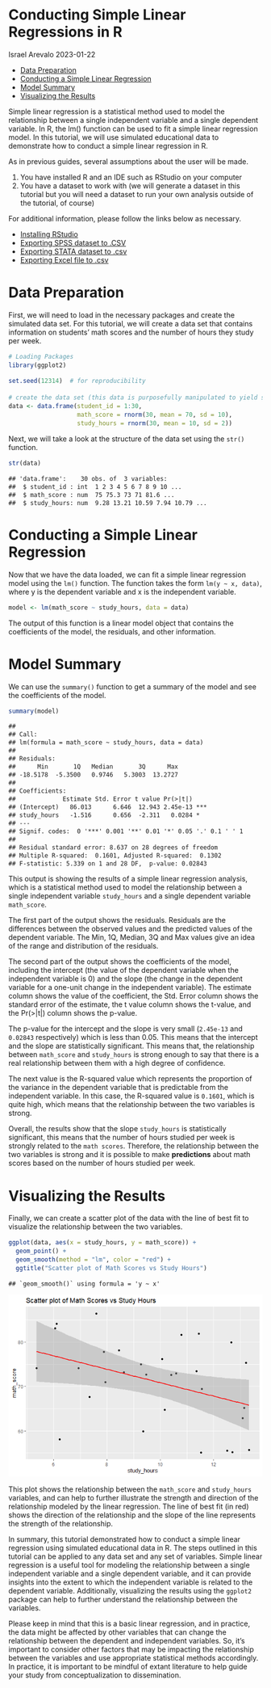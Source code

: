 Conducting Simple Linear Regressions in R
================
Israel Arevalo
2023-01-22

- <a href="#data-preparation" id="toc-data-preparation">Data
  Preparation</a>
- <a href="#conducting-a-simple-linear-regression"
  id="toc-conducting-a-simple-linear-regression">Conducting a Simple
  Linear Regression</a>
- <a href="#model-summary" id="toc-model-summary">Model Summary</a>
- <a href="#visualizing-the-results"
  id="toc-visualizing-the-results">Visualizing the Results</a>

Simple linear regression is a statistical method used to model the
relationship between a single independent variable and a single
dependent variable. In R, the lm() function can be used to fit a simple
linear regression model. In this tutorial, we will use simulated
educational data to demonstrate how to conduct a simple linear
regression in R.

As in previous guides, several assumptions about the user will be made.

1.  You have installed R and an IDE such as RStudio on your computer
2.  You have a dataset to work with (we will generate a dataset in this
    tutorial but you will need a dataset to run your own analysis
    outside of the tutorial, of course)

For additional information, please follow the links below as necessary.

- [Installing
  RStudio](https://rstudio-education.github.io/hopr/starting.html)
- [Exporting SPSS dataset to
  .CSV](https://www.ibm.com/docs/en/spss-statistics/beta?topic=files-exporting-datasets)
- [Exporting STATA dataset to
  .csv](https://stats.oarc.ucla.edu/stata/faq/how-do-i-export-stata-dta-files-to-comma-separated-files/)
- [Exporting Excel file to
  .csv](https://support.microsoft.com/en-us/office/import-or-export-text-txt-or-csv-files-5250ac4c-663c-47ce-937b-339e391393ba)

# Data Preparation

First, we will need to load in the necessary packages and create the
simulated data set. For this tutorial, we will create a data set that
contains information on students’ math scores and the number of hours
they study per week.

``` r
# Loading Packages
library(ggplot2)
```

``` r
set.seed(12314)  # for reproducibility

# create the data set (this data is purposefully manipulated to yield significant results for the purpose of the tutorial)
data <- data.frame(student_id = 1:30,
                   math_score = rnorm(30, mean = 70, sd = 10),
                   study_hours = rnorm(30, mean = 10, sd = 2))
```

Next, we will take a look at the structure of the data set using the
`str()` function.

``` r
str(data)
```

    ## 'data.frame':    30 obs. of  3 variables:
    ##  $ student_id : int  1 2 3 4 5 6 7 8 9 10 ...
    ##  $ math_score : num  75 75.3 73 71 81.6 ...
    ##  $ study_hours: num  9.28 13.21 10.59 7.94 10.79 ...

# Conducting a Simple Linear Regression

Now that we have the data loaded, we can fit a simple linear regression
model using the `lm()` function. The function takes the form
`lm(y ~ x, data)`, where y is the dependent variable and x is the
independent variable.

``` r
model <- lm(math_score ~ study_hours, data = data)
```

The output of this function is a linear model object that contains the
coefficients of the model, the residuals, and other information.

# Model Summary

We can use the `summary()` function to get a summary of the model and
see the coefficients of the model.

``` r
summary(model)
```

    ## 
    ## Call:
    ## lm(formula = math_score ~ study_hours, data = data)
    ## 
    ## Residuals:
    ##      Min       1Q   Median       3Q      Max 
    ## -18.5178  -5.3500   0.9746   5.3003  13.2727 
    ## 
    ## Coefficients:
    ##             Estimate Std. Error t value Pr(>|t|)    
    ## (Intercept)   86.013      6.646  12.943 2.45e-13 ***
    ## study_hours   -1.516      0.656  -2.311   0.0284 *  
    ## ---
    ## Signif. codes:  0 '***' 0.001 '**' 0.01 '*' 0.05 '.' 0.1 ' ' 1
    ## 
    ## Residual standard error: 8.637 on 28 degrees of freedom
    ## Multiple R-squared:  0.1601, Adjusted R-squared:  0.1302 
    ## F-statistic: 5.339 on 1 and 28 DF,  p-value: 0.02843

This output is showing the results of a simple linear regression
analysis, which is a statistical method used to model the relationship
between a single independent variable `study_hours` and a single
dependent variable `math_score`.

The first part of the output shows the residuals. Residuals are the
differences between the observed values and the predicted values of the
dependent variable. The Min, 1Q, Median, 3Q and Max values give an idea
of the range and distribution of the residuals.

The second part of the output shows the coefficients of the model,
including the intercept (the value of the dependent variable when the
independent variable is 0) and the slope (the change in the dependent
variable for a one-unit change in the independent variable). The
estimate column shows the value of the coefficient, the Std. Error
column shows the standard error of the estimate, the t value column
shows the t-value, and the Pr(\>\|t\|) column shows the p-value.

The p-value for the intercept and the slope is very small (`2.45e-13`
and `0.02843` respectively) which is less than 0.05. This means that the
intercept and the slope are statistically significant. This means that,
the relationship between `math_score` and `study_hours` is strong enough
to say that there is a real relationship between them with a high degree
of confidence.

The next value is the R-squared value which represents the proportion of
the variance in the dependent variable that is predictable from the
independent variable. In this case, the R-squared value is `0.1601`,
which is quite high, which means that the relationship between the two
variables is strong.

Overall, the results show that the slope `study_hours` is statistically
significant, this means that the number of hours studied per week is
strongly related to the `math scores`. Therefore, the relationship
between the two variables is strong and it is possible to make
**predictions** about math scores based on the number of hours studied
per week.

# Visualizing the Results

Finally, we can create a scatter plot of the data with the line of best
fit to visualize the relationship between the two variables.

``` r
ggplot(data, aes(x = study_hours, y = math_score)) +
  geom_point() +
  geom_smooth(method = "lm", color = "red") +
  ggtitle("Scatter plot of Math Scores vs Study Hours")
```

    ## `geom_smooth()` using formula = 'y ~ x'

![](simpleregression_files/figure-gfm/unnamed-chunk-6-1.png)<!-- -->

This plot shows the relationship between the `math_score` and
`study_hours` variables, and can help to further illustrate the strength
and direction of the relationship modeled by the linear regression. The
line of best fit (in red) shows the direction of the relationship and
the slope of the line represents the strength of the relationship.

In summary, this tutorial demonstrated how to conduct a simple linear
regression using simulated educational data in R. The steps outlined in
this tutorial can be applied to any data set and any set of variables.
Simple linear regression is a useful tool for modeling the relationship
between a single independent variable and a single dependent variable,
and it can provide insights into the extent to which the independent
variable is related to the dependent variable. Additionally, visualizing
the results using the `ggplot2` package can help to further understand
the relationship between the variables.

Please keep in mind that this is a basic linear regression, and in
practice, the data might be affected by other variables that can change
the relationship between the dependent and independent variables. So,
it’s important to consider other factors that may be impacting the
relationship between the variables and use appropriate statistical
methods accordingly. In practice, it is important to be mindful of
extant literature to help guide your study from conceptualization to
dissemination.
